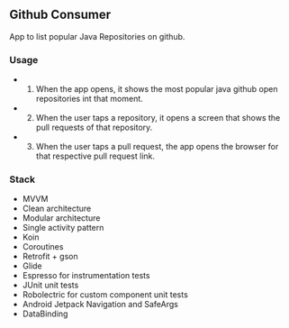 ## Github Consumer
App to list popular Java Repositories on github. 

### Usage
- 1. When the app opens, it shows the most popular java github open repositories int that moment.
- 2. When the user taps a repository, it opens a screen that shows the pull requests of that repository.
- 3. When the user taps a pull request, the app opens the browser for that respective pull request link.

### Stack
- MVVM
- Clean architecture
- Modular architecture
- Single activity pattern
- Koin
- Coroutines
- Retrofit + gson
- Glide
- Espresso for instrumentation tests
- JUnit unit tests
- Robolectric for custom component unit tests 
- Android Jetpack Navigation and SafeArgs
- DataBinding
